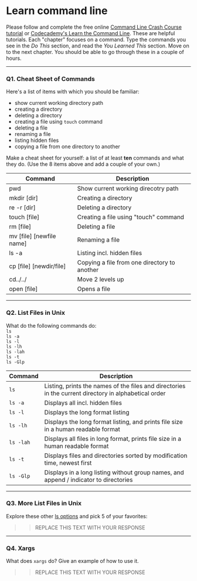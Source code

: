 # Learn command line

Please follow and complete the free online [Command Line Crash Course
tutorial](https://web.archive.org/web/20160708171659/http://cli.learncodethehardway.org/book/) or [Codecademy's Learn the Command Line](https://www.codecademy.com/learn/learn-the-command-line). These are helpful tutorials. Each "chapter" focuses on a command. Type the commands you see in the _Do This_ section, and read the _You Learned This_ section. Move on to the next chapter. You should be able to go through these in a couple of hours.

---

### Q1.  Cheat Sheet of Commands  

Here's a list of items with which you should be familiar:  
* show current working directory path
* creating a directory
* deleting a directory
* creating a file using `touch` command
* deleting a file
* renaming a file
* listing hidden files
* copying a file from one directory to another

Make a cheat sheet for yourself: a list of at least **ten** commands and what they do.  (Use the 8 items above and add a couple of your own.)  

> > 

|Command|Description|
|-------|-----------|
|pwd|Show current working direcotry path|
|mkdir [dir]|Creating a directory|
|re -r [dir]|Deleting a directory|
|touch [file]|Creating a file using "touch" command|
|rm [file]|Deleting a file|
|mv [file] [newfile name]|Renaming a file|
|ls -a|Listing incl. hidden files|
|cp [file] [newdir/file]|Copying a file from one directory to another|
|cd../../|Move 2 levels up|
|open [file]|Opens a file|
---

### Q2.  List Files in Unix   

What do the following commands do:  
`ls`  
`ls -a`  
`ls -l`  
`ls -lh`  
`ls -lah`  
`ls -t`  
`ls -Glp`  

> > 

|Command|Description|
|-------|-----------|
|`ls`|Listing, prints the names of the files and directories in the current directory in alphabetical order| 
|`ls -a`|Displays all incl. hidden files|
|`ls -l`|Displays the long format listing| 
|`ls -lh`|Displays the long format listing, and prints file size in a human readable format|  
|`ls -lah`|Displays all files in long format, prints file size in a human readable format|  
|`ls -t`|Displays files and directories sorted by modification time, newest first|  
|`ls -Glp`|Displays in a long listing without group names, and  append / indicator to directories| 

---

### Q3.  More List Files in Unix  

Explore these other [ls options](http://www.techonthenet.com/unix/basic/ls.php) and pick 5 of your favorites:

> > REPLACE THIS TEXT WITH YOUR RESPONSE

---

### Q4.  Xargs   

What does `xargs` do? Give an example of how to use it.

> > REPLACE THIS TEXT WITH YOUR RESPONSE

 

